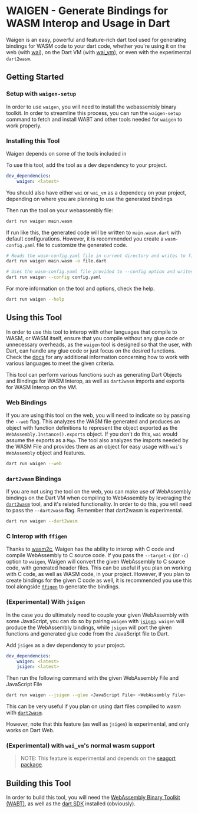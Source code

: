 # WAIGEN - Generate Bindings for WASM Interop and Usage in Dart
Waigen is an easy, powerful and feature-rich dart tool used for generating bindings for WASM code to your dart code, whether you're using it on the web (with [wai](https://pub.dev/packages/wai)), on the Dart VM (with [wai_vm](https://pub.dev/packages/wai_vm)), or even with the experimental `dart2wasm`.

## Getting Started

### Setup with `waigen-setup`
In order to use `waigen`, you will need to install the webassembly binary toolkit. In order to streamline this process, you can run the `waigen-setup` command to fetch and install WABT and other tools needed for `waigen` to work properly.

### Installing this Tool
Waigen depends on some of the tools included in 

To use this tool, add the tool as a dev dependency to your project.
```yaml
dev_dependencies:
    waigen: <latest>
```

You should also have either `wai` or `wai_vm` as a dependecy on your project, depending on where you are planning to use the generated bindings

Then run the tool on your webassembly file:
```bash
dart run waigen main.wasm
```

If run like this, the generated code will be written to `main.wasm.dart` with default configurations. However, it is recommended you create a `wasm-config.yaml` file to customize the generated code.

```bash
# Reads the wasm-config.yaml file in current directory and writes to file.dart
dart run waigen main.wasm -o file.dart 

# Uses the wasm-config.yaml file provided to --config option and writes to file provided in config
dart run waigen --config config.yaml
```

For more information on the tool and options, check the help.
```bash
dart run waigen --help
```

## Using this Tool
In order to use this tool to interop with other languages that compile to WASM, or WASM itself, ensure that you compile without any glue code or unnecessary overheads, as the `waigen` tool is designed so that the user, with Dart, can handle any glue code or just focus on the desired functions. 
Check the [docs](./docs/) for any additional information concerning how to work with various languages to meet the given criteria.

This tool can perform various functions such as generating Dart Objects and Bindings for WASM Interop, as well as `dart2wasm` imports and exports for WASM Interop on the VM.

### Web Bindings
If you are using this tool on the web, you will need to indicate so by passing the `--web` flag. 
This analyzes the WASM file generated and produces an object with function definitions to represent the object exported as the `WebAssembly.Instance().exports` object. If you don't do this, `wai` would assume the exports as a `Map`. The tool also analyzes the imports needed by the WASM File and provides them as an object for easy usage with `wai`'s `WebAssembly` object and features.

```bash
dart run waigen --web 
```

### `dart2wasm` Bindings
If you are not using the tool on the web, you can make use of WebAssembly bindings on the Dart VM when compiling to WebAssembly by leveraging the [`dart2wasm`](https://github.com/dart-lang/sdk/blob/main/pkg/dart2wasm/README.md) tool, and it's related functionality. In order to do this, you will need to pass the `--dart2wasm` flag. Remember that dart2wasm is experimental.

```bash
dart run waigen --dart2wasm
```

### C Interop with `ffigen`
Thanks to [wasm2c](https://github.com/WebAssembly/wabt), Waigen has the ability to interop with C code and compile WebAssembly to C source code. If you pass the `--target-c` (or `-c`) option to `waigen`, Waigen will convert the given WebAssembly to C source code, with generated header files. This can be useful if you plan on working with C code, as well as WASM code, in your project. However, if you plan to create bindings for the given C code as well, it is recommended you use this tool alongside [`ffigen`](https://pub.dev/packages/ffigen) to generate the bindings.

### (Experimental) With `jsigen`
In the case you do ultimately need to couple your given WebAssembly with some JavaScript, you can do so by pairing `waigen` with [`jsigen`](https://pub.dev/packages/jsigen). `waigen` will produce the WebAssembly bindings, while `jsigen` will port the given functions and generated glue code from the JavaScript file to Dart.

Add `jsigen` as a dev dependency to your project.
```yaml
dev_dependencies:
    waigen: <latest>
    jsigen: <latest>
```

Then run the following command with the given WebAssembly File and JavaScript File
```bash
dart run waigen --jsigen --glue <JavaScript File> <WebAssembly File> 
```

This can be very useful if you plan on using dart files compiled to wasm with [`dart2wasm`](https://github.com/dart-lang/sdk/blob/main/pkg/dart2wasm/README.md). 

However, note that this feature (as well as `jsigen`) is experimental, and only works on Dart Web.

### (Experimental) with `wai_vm`'s normal wasm support
> NOTE: This feature is experimental and depends on the [seagort package](https://pub.dev/packages/seagort).

## Building this Tool
In order to build this tool, you will need the [WebAssembly Binary Toolkit (WABT)](https://github.com/WebAssembly/wabt), as well as the [dart SDK](https://github.com/dart-lang/sdk) installed (obviously).
